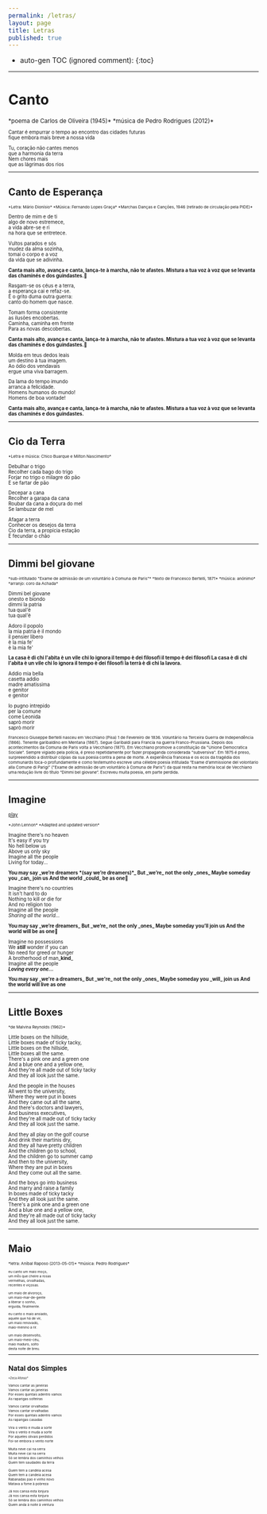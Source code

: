 ```yaml
---
permalink: /letras/
layout: page
title: Letras
published: true
---
```



* auto-gen TOC (ignored comment):
{:toc}

---

# Canto

<small>
*poema de Carlos de Oliveira (1945)*  
*música de Pedro Rodrigues (2012)*  
<small>

Cantar é empurrar o tempo ao encontro das cidades futuras  
fique embora mais breve a nossa vida  

Tu, coração não cantes menos  
que a harmonia da terra  
Nem chores mais  
que as lágrimas dos rios  

---

# Canto de Esperança

<small>
*Letra: Mário Dionísio*  
*Música: Fernando Lopes Graça*  
*Marchas Danças e Canções, 1946 (retirado de circulação pela PIDE)*  
</small>

Dentro de mim e de ti  
algo de novo estremece,  
a vida abre-se e ri  
na hora que se entretece.  

Vultos parados e sós  
mudez da alma sozinha,  
tomai o corpo e a voz  
da vida que se adivinha.   

<b>
Canta mais alto, avança e canta,  
lança-te à marcha, não te afastes.  
Mistura a tua voz à voz que se levanta  
das chaminés e dos guindastes.  
</b>

Rasgam-se os céus e a terra,  
a esperança cai e refaz-se.  
É o grito duma outra guerra:  
canto do homem que nasce.   

Tomam forma consistente  
as ilusões encobertas.  
Caminha, caminha em frente  
Para as novas descobertas.  

<b>
Canta mais alto, avança e canta,  
lança-te à marcha, não te afastes.  
Mistura a tua voz à voz que se levanta  
das chaminés e dos guindastes.  
</b>

Molda em teus dedos leais  
um destino à tua imagem.  
Ao ódio dos vendavais  
ergue uma viva barragem.  

Da lama do tempo imundo  
arranca a felicidade.  
Homens humanos do mundo!  
Homens de boa vontade!  

<b>
Canta mais alto, avança e canta,  
lança-te à marcha, não te afastes.  
Mistura a tua voz à voz que se levanta  
das chaminés e dos guindastes.  
</b>

---

# Cio da Terra

<small>
*Letra e música: Chico Buarque e Milton Nascimento*  
</small>

Debulhar o trigo  
Recolher cada bago do trigo  
Forjar no trigo o milagre do pão  
E se fartar de pão  

Decepar a cana  
Recolher a garapa da cana  
Roubar da cana a doçura do mel  
Se lambuzar de mel  

Afagar a terra  
Conhecer os desejos da terra  
Cio da terra, a propícia estação  
E fecundar o chão  

---

# Dimmi bel giovane

<small>
*sub-intitulado "Exame de admissão de um voluntário à Comuna de Paris"*  
*texto de Francesco Bertelli, 1871*  
*música: anónimo*  
*arranjo: coro da Achada*  
</small>

Dimmi bel giovane  
onesto e biondo  
dimmi la patria  
tua qual'è  
tua qual'è  

Adoro il popolo  
la mia patria è il mondo  
il pensier libero  
è la mia fe'  
è la mia fe'  

<b>
La casa è di chi l'abita  
è un vile chi lo ignora  
il tempo è dei filosofi  
il tempo è dei filosofi  
</b>

<b>
La casa è di chi l'abita  
è un vile chi lo ignora  
il tempo è dei filosofi  
la terrà è di chi la lavora.  
</b>

Addio mia bella  
casetta addio  
madre amatissima  
e genitor  
e genitor  

Io pugno intrepido  
per la comune  
come Leonida  
saprò morir  
saprò morir  

<small>
Francesco Giuseppe Bertelli nasceu em Vecchiano (Pisa) 1 de Fevereiro de 1836. Voluntário na Terceira Guerra de Independência (1866). Tenente garibaldino em Mentana (1867). Segue Garibaldi para Francia na guerra Franco-Prussiana. Depois dos acontecimentos da Comuna de Paris volta a Vecchiano (1871). Em Vecchiano promove a constituição da "Unione Democratica Sociale". Sempre vigiado pela polícia, é preso repetidamente por fazer propaganda considerada "subversiva". Em 1875 é preso, surpreeendido a distribuir cópias da sua poesia contra a pena de morte. A experiência francesa e os ecos da tragédia dos communards toca-o profundamente e como testemunho escreve uma célebre poesia intitulada “Esame d’ammissione del volontario alla Comune di Parigi” ("Exame de admissão de um voluntário à Comuna de Paris") da qual resta na memória local de Vecchiano uma redução livre do título “Dimmi bel giovane”. Escreveu muita poesia, em parte perdida.
</small>

---

# Imagine
[play](https://www.youtube.com/watch?v=DVg2EJvvlF8)

<small>
*John Lennon*  
*Adapted and updated version*  
</small>

Imagine there's no heaven  
It's easy if you try  
No hell below us  
Above us only sky  
Imagine all the people  
Living for today...  

<b>
You may say _we’re dreamers *(say we’re dreamers)*_  
But _we’re_ not the only _ones_  
Maybe someday you _can_ join us  
And the world _could_ be as one  
</b>

Imagine there's no countries  
It isn't hard to do  
Nothing to kill or die for  
And no religion too  
Imagine all the people  
_Sharing all the world..._  

<b>
You may say _we’re dreamers_  
But _we’re_ not the only _ones_  
Maybe someday you’ll join us  
And the world will be as one  
</b>

Imagine no possessions  
We _**still**_ wonder if you can  
No need for greed or hunger  
A brotherhood of man_**kind**_  
Imagine all the people  
***Loving every one...***  

<b>
You may say _we're a dreamers_  
But _we're_ not the only _ones_  
Maybe someday you _will_ join us  
And the world will live as one  
</b>

---

# Little Boxes

<small>
*de Malvina Reynolds (1962)*  
</small>

Little boxes on the hillside,  
Little boxes made of ticky tacky,  
Little boxes on the hillside,  
Little boxes all the same.  
There's a pink one and a green one  
And a blue one and a yellow one,  
And they're all made out of ticky tacky  
And they all look just the same.  

And the people in the houses  
All went to the university,  
Where they were put in boxes  
And they came out all the same,  
And there's doctors and lawyers,  
And business executives,  
And they're all made out of ticky tacky  
And they all look just the same.  

And they all play on the golf course  
And drink their martinis dry,  
And they all have pretty children  
And the children go to school,  
And the children go to summer camp  
And then to the university,  
Where they are put in boxes  
And they come out all the same.  

And the boys go into business  
And marry and raise a family  
In boxes made of ticky tacky  
And they all look just the same.  
There's a pink one and a green one  
And a blue one and a yellow one,  
And they're all made out of ticky tacky  
And they all look just the same.  

---

# Maio

<small>
*letra: Aníbal Raposo (2013-05-01)*  
*música: Pedro Rodrigues*  
<small>

eu canto um maio moço,  
um mês que cheire a rosas  
vermelhas, orvalhadas,  
recentes e viçosas.  

um maio de alvoroço,  
um maio-mar-de-gente  
a liberar o sonho,  
erguida, finalmente.  

eu canto o maio ansiado,  
aquele que há de vir,  
um maio renovado,  
maio-menino a rir.  

um maio desenvolto,  
um maio-meio-céu,  
maio maduro, solto  
desta noite de breu.  

---

# Natal dos Simples

<small>
*Zeca Afonso*  
</small>

Vamos cantar as janeiras  
Vamos cantar as janeiras  
Por esses quintais adentro vamos  
As raparigas solteiras  

Vamos cantar orvalhadas  
Vamos cantar orvalhadas  
Por esses quintais adentro vamos  
As raparigas casadas  

Vira o vento e muda a sorte  
Vira o vento e muda a sorte  
Por aqueles olivais perdidos  
Foi-se embora o vento norte  

Muita neve cai na serra  
Muita neve cai na serra  
Só se lembra dos caminhos velhos  
Quem tem saudades da terra  

Quem tem a candeia acesa  
Quem tem a candeia acesa  
Rabanadas pao e vinho novo  
Matava a fome à pobreza  

Já nos cansa esta lonjura  
Já nos cansa esta lonjura  
Só se lembra dos caminhos velhos  
Quem anda à noite à ventura  
